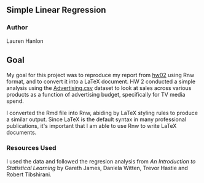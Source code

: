## Simple Linear Regression 

### Author

Lauren Hanlon

## Goal

My goal for this project was to reproduce my report from [hw02](https://github.com/laurenhanlon/stat159-datascience/tree/master/stat159-hw02) using Rnw format, and to convert it into a LaTeX document. HW 2 conducted a simple analysis using the [Advertising.csv](http://www-bcf.usc.edu/~gareth/ISL/Advertising.csv) dataset to look at sales across various products as a function of advertising budget, specifically for TV media spend.

I converted the Rmd file into Rnw, abiding by LaTeX styling rules to produce a similar output. Since LaTeX is the default syntax in many professional publications, it's important that I am able to use Rnw to write LaTeX documents.


### Resources Used
I used the data and followed the regresion analysis from _An Introduction to Statistical Learning_ by Gareth James, Daniela Witten, Trevor Hastie and Robert Tibshirani.